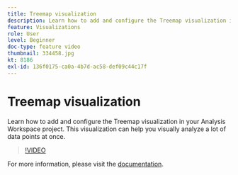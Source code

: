 ```yaml
---
title: Treemap visualization
description: Learn how to add and configure the Treemap visualization in your Analysis Workspace project. This visualization can help you visually analyze a lot of data points at once.
feature: Visualizations
role: User
level: Beginner
doc-type: feature video
thumbnail: 334458.jpg
kt: 8186
exl-id: 136f0175-ca0a-4b7d-ac58-def09c44c17f
---
```

# Treemap visualization

Learn how to add and configure the Treemap visualization in your Analysis Workspace project. This visualization can help you visually analyze a lot of data points at once.

>[!VIDEO](https://video.tv.adobe.com/v/334458/?quality=12&learn=on)

For more information, please visit the [documentation](https://experienceleague.adobe.com/docs/analytics/analyze/analysis-workspace/visualizations/treemap.html?lang=en).
